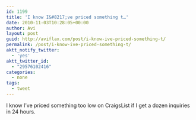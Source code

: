 ```yaml
---
id: 1199
title: 'I know I&#8217;ve priced something t…'
date: 2010-11-03T10:28:05+00:00
author: Avi
layout: post
guid: http://aviflax.com/post/i-know-ive-priced-something-t/
permalink: /post/i-know-ive-priced-something-t/
aktt_notify_twitter:
  - 'yes'
aktt_twitter_id:
  - "29576102416"
categories:
  - none
tags:
  - tweet
---
```

I know I&#8217;ve priced something too low on CraigsList if I get a dozen inquiries in 24 hours.